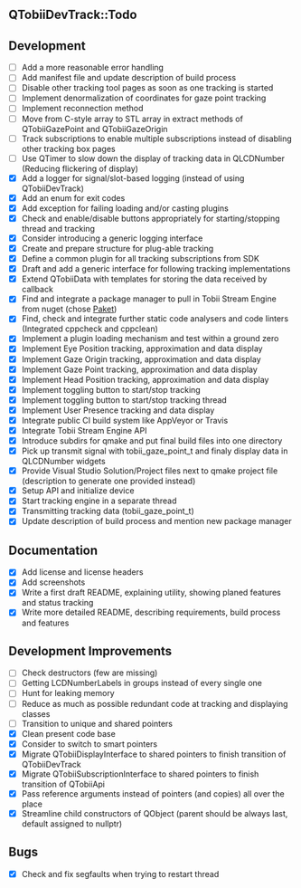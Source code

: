 QTobiiDevTrack::Todo
--

## Development
- [ ] Add a more reasonable error handling
- [ ] Add manifest file and update description of build process
- [ ] Disable other tracking tool pages as soon as one tracking is started
- [ ] Implement denormalization of coordinates for gaze point tracking
- [ ] Implement reconnection method
- [ ] Move from C-style array to STL array in extract methods of QTobiiGazePoint and QTobiiGazeOrigin
- [ ] Track subscriptions to enable multiple subscriptions instead of disabling other tracking box pages
- [ ] Use QTimer to slow down the display of tracking data in QLCDNumber (Reducing flickering of display)
- [x] Add a logger for signal/slot-based logging (instead of using QTobiiDevTrack)
- [x] Add an enum for exit codes
- [x] Add exception for failing loading and/or casting plugins
- [x] Check and enable/disable buttons appropriately for starting/stopping thread and tracking
- [x] Consider introducing a generic logging interface
- [x] Create and prepare structure for plug-able tracking
- [x] Define a common plugin for all tracking subscriptions from SDK
- [x] Draft and add a generic interface for following tracking implementations
- [x] Extend QTobiiData with templates for storing the data received by callback
- [x] Find and integrate a package manager to pull in Tobii Stream Engine from nuget (chose [Paket](https://fsprojects.github.io/Paket/index.html))
- [x] Find, check and integrate further static code analysers and code linters (Integrated cppcheck and cppclean)
- [x] Implement a plugin loading mechanism and test within a ground zero
- [x] Implement Eye Position tracking, approximation and data display
- [x] Implement Gaze Origin tracking, approximation and data display
- [x] Implement Gaze Point tracking, approximation and data display
- [x] Implement Head Position tracking, approximation and data display
- [x] Implement toggling button to start/stop tracking
- [x] Implement toggling button to start/stop tracking thread
- [x] Implement User Presence tracking and data display
- [x] Integrate public CI build system like AppVeyor or Travis
- [x] Integrate Tobii Stream Engine API
- [x] Introduce subdirs for qmake and put final build files into one directory
- [x] Pick up transmit signal with tobii_gaze_point_t and finaly display data in QLCDNumber widgets
- [x] Provide Visual Studio Solution/Project files next to qmake project file (description to generate one provided instead)
- [x] Setup API and initialize device
- [x] Start tracking engine in a separate thread
- [x] Transmitting tracking data (tobii_gaze_point_t)
- [x] Update description of build process and mention new package manager

## Documentation
- [x] Add license and license headers
- [x] Add screenshots
- [x] Write a first draft README, explaining utility, showing planed features and status tracking
- [x] Write more detailed README, describing requirements, build process and features

## Development Improvements
- [ ] Check destructors (few are missing)
- [ ] Getting LCDNumberLabels in groups instead of every single one
- [ ] Hunt for leaking memory
- [ ] Reduce as much as possible redundant code at tracking and displaying classes
- [ ] Transition to unique and shared pointers
- [x] Clean present code base
- [x] Consider to switch to smart pointers
- [x] Migrate QTobiiDisplayInterface to shared pointers to finish transition of QTobiiDevTrack
- [x] Migrate QTobiiSubscriptionInterface to shared pointers to finish transition of QTobiiApi
- [x] Pass reference arguments instead of pointers (and copies) all over the place
- [x] Streamline child constructors of QObject (parent should be always last, default assigned to nullptr)

## Bugs
- [x] Check and fix segfaults when trying to restart thread
